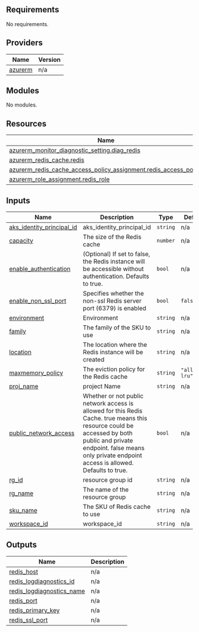 <!-- BEGIN_TF_DOCS -->
## Requirements

No requirements.

## Providers

| Name | Version |
|------|---------|
| <a name="provider_azurerm"></a> [azurerm](#provider\_azurerm) | n/a |

## Modules

No modules.

## Resources

| Name | Type |
|------|------|
| [azurerm_monitor_diagnostic_setting.diag_redis](https://registry.terraform.io/providers/hashicorp/azurerm/latest/docs/resources/monitor_diagnostic_setting) | resource |
| [azurerm_redis_cache.redis](https://registry.terraform.io/providers/hashicorp/azurerm/latest/docs/resources/redis_cache) | resource |
| [azurerm_redis_cache_access_policy_assignment.redis_access_policy](https://registry.terraform.io/providers/hashicorp/azurerm/latest/docs/resources/redis_cache_access_policy_assignment) | resource |
| [azurerm_role_assignment.redis_role](https://registry.terraform.io/providers/hashicorp/azurerm/latest/docs/resources/role_assignment) | resource |

## Inputs

| Name | Description | Type | Default | Required |
|------|-------------|------|---------|:--------:|
| <a name="input_aks_identity_principal_id"></a> [aks\_identity\_principal\_id](#input\_aks\_identity\_principal\_id) | aks\_identity\_principal\_id | `string` | n/a | yes |
| <a name="input_capacity"></a> [capacity](#input\_capacity) | The size of the Redis cache | `number` | n/a | yes |
| <a name="input_enable_authentication"></a> [enable\_authentication](#input\_enable\_authentication) | (Optional) If set to false, the Redis instance will be accessible without authentication. Defaults to true. | `bool` | n/a | yes |
| <a name="input_enable_non_ssl_port"></a> [enable\_non\_ssl\_port](#input\_enable\_non\_ssl\_port) | Specifies whether the non-ssl Redis server port (6379) is enabled | `bool` | `false` | no |
| <a name="input_environment"></a> [environment](#input\_environment) | Environment | `string` | n/a | yes |
| <a name="input_family"></a> [family](#input\_family) | The family of the SKU to use | `string` | n/a | yes |
| <a name="input_location"></a> [location](#input\_location) | The location where the Redis instance will be created | `string` | n/a | yes |
| <a name="input_maxmemory_policy"></a> [maxmemory\_policy](#input\_maxmemory\_policy) | The eviction policy for the Redis cache | `string` | `"allkeys-lru"` | no |
| <a name="input_proj_name"></a> [proj\_name](#input\_proj\_name) | project Name | `string` | n/a | yes |
| <a name="input_public_network_access"></a> [public\_network\_access](#input\_public\_network\_access) | Whether or not public network access is allowed for this Redis Cache. true means this resource could be accessed by both public and private endpoint. false means only private endpoint access is allowed. Defaults to true. | `bool` | n/a | yes |
| <a name="input_rg_id"></a> [rg\_id](#input\_rg\_id) | resource group id | `string` | n/a | yes |
| <a name="input_rg_name"></a> [rg\_name](#input\_rg\_name) | The name of the resource group | `string` | n/a | yes |
| <a name="input_sku_name"></a> [sku\_name](#input\_sku\_name) | The SKU of Redis cache to use | `string` | n/a | yes |
| <a name="input_workspace_id"></a> [workspace\_id](#input\_workspace\_id) | workspace\_id | `string` | n/a | yes |

## Outputs

| Name | Description |
|------|-------------|
| <a name="output_redis_host"></a> [redis\_host](#output\_redis\_host) | n/a |
| <a name="output_redis_logdiagnostics_id"></a> [redis\_logdiagnostics\_id](#output\_redis\_logdiagnostics\_id) | n/a |
| <a name="output_redis_logdiagnostics_name"></a> [redis\_logdiagnostics\_name](#output\_redis\_logdiagnostics\_name) | n/a |
| <a name="output_redis_port"></a> [redis\_port](#output\_redis\_port) | n/a |
| <a name="output_redis_primary_key"></a> [redis\_primary\_key](#output\_redis\_primary\_key) | n/a |
| <a name="output_redis_ssl_port"></a> [redis\_ssl\_port](#output\_redis\_ssl\_port) | n/a |
<!-- END_TF_DOCS -->